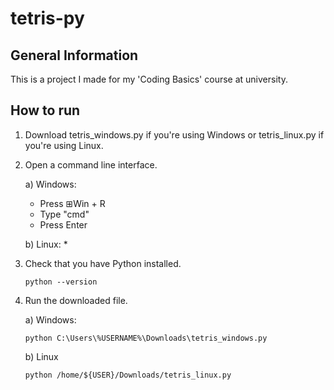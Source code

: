 # tetris-py

## General Information
This is a project I made for my 'Coding Basics' course at university.

## How to run
1. Download tetris_windows.py if you're using Windows or tetris_linux.py if you're using Linux.
2. Open a command line interface.
   
   a) Windows:
     * Press ⊞Win + R
     * Type "cmd"
     * Press Enter
       
   b) Linux:
    *
4. Check that you have Python installed.
   ```
   python --version
   ```
5. Run the downloaded file.
   
   a) Windows:
   
   ```
   python C:\Users\%USERNAME%\Downloads\tetris_windows.py
   ```
   
   b) Linux
   
   ```
   python /home/${USER}/Downloads/tetris_linux.py
   ```
